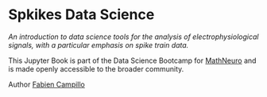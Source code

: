 # Spkikes Data Science

*An introduction to data science tools for the analysis of electrophysiological signals, with a particular emphasis on spike train data.*

This Jupyter Book is part of the Data Science Bootcamp for [MathNeuro](https://team.inria.fr/mathneuro/) and is made openly accessible to the broader community.

Author [Fabien Campillo](https://www-sop.inria.fr/members/Fabien.Campillo/)
